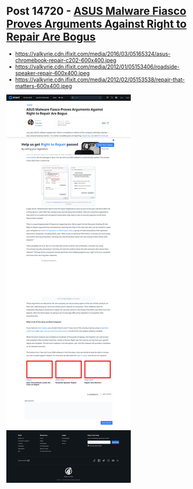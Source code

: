 # Post 14720 - [ASUS Malware Fiasco Proves Arguments Against Right to Repair Are Bogus](https://www.ifixit.com/News/14720/the-asus-malware-fiasco-proves-why-arguments-against-right-to-repair-are-bogus)

- https://valkyrie.cdn.ifixit.com/media/2016/03/05165324/asus-chromebook-repair-c202-600x400.jpeg
- https://valkyrie.cdn.ifixit.com/media/2012/01/05153406/roadside-speaker-repair-600x400.jpeg
- https://valkyrie.cdn.ifixit.com/media/2012/02/05153538/repair-that-matters-600x400.jpeg

![screencap](screenshots/b534581d-465f-4769-8619-7c543729bf22.png)
